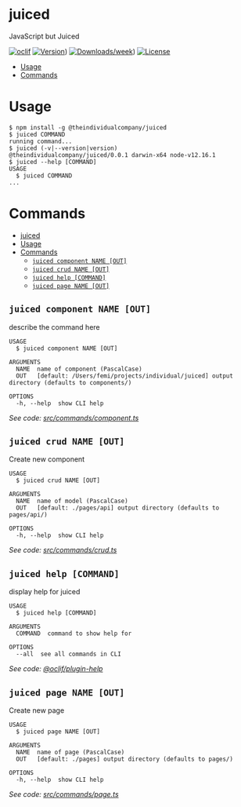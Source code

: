 juiced
======

JavaScript but Juiced

[![oclif](https://img.shields.io/badge/cli-oclif-brightgreen.svg)](https://oclif.io)
[![Version](https://img.shields.io/npm/v/juiced.svg)](https://www.npmjs.com/package/@theindividualcompany/juiced))
[![Downloads/week](https://img.shields.io/npm/dw/juiced.svg)](https://www.npmjs.com/package/@theindividualcompany/juiced))
[![License](https://img.shields.io/npm/l/juiced.svg)](https://github.com//theindividualcompany/juiced/blob/master/package.json)

<!-- toc -->
* [Usage](#usage)
* [Commands](#commands)
<!-- tocstop -->
# Usage
<!-- usage -->
```sh-session
$ npm install -g @theindividualcompany/juiced
$ juiced COMMAND
running command...
$ juiced (-v|--version|version)
@theindividualcompany/juiced/0.0.1 darwin-x64 node-v12.16.1
$ juiced --help [COMMAND]
USAGE
  $ juiced COMMAND
...
```
<!-- usagestop -->
# Commands
<!-- commands -->
- [juiced](#juiced)
- [Usage](#usage)
- [Commands](#commands)
  - [`juiced component NAME [OUT]`](#juiced-component-name-out)
  - [`juiced crud NAME [OUT]`](#juiced-crud-name-out)
  - [`juiced help [COMMAND]`](#juiced-help-command)
  - [`juiced page NAME [OUT]`](#juiced-page-name-out)

## `juiced component NAME [OUT]`

describe the command here

```
USAGE
  $ juiced component NAME [OUT]

ARGUMENTS
  NAME  name of component (PascalCase)
  OUT   [default: /Users/femi/projects/individual/juiced] output directory (defaults to components/)

OPTIONS
  -h, --help  show CLI help
```

_See code: [src/commands/component.ts](https://github.com/theindividualcompany/juiced/blob/v0.0.1/src/commands/component.ts)_

## `juiced crud NAME [OUT]`

Create new component

```
USAGE
  $ juiced crud NAME [OUT]

ARGUMENTS
  NAME  name of model (PascalCase)
  OUT   [default: ./pages/api] output directory (defaults to pages/api/)

OPTIONS
  -h, --help  show CLI help
```

_See code: [src/commands/crud.ts](https://github.com/theindividualcompany/juiced/blob/v0.0.1/src/commands/crud.ts)_

## `juiced help [COMMAND]`

display help for juiced

```
USAGE
  $ juiced help [COMMAND]

ARGUMENTS
  COMMAND  command to show help for

OPTIONS
  --all  see all commands in CLI
```

_See code: [@oclif/plugin-help](https://github.com/oclif/plugin-help/blob/v2.2.3/src/commands/help.ts)_

## `juiced page NAME [OUT]`

Create new page

```
USAGE
  $ juiced page NAME [OUT]

ARGUMENTS
  NAME  name of page (PascalCase)
  OUT   [default: ./pages] output directory (defaults to pages/)

OPTIONS
  -h, --help  show CLI help
```

_See code: [src/commands/page.ts](https://github.com/theindividualcompany/juiced/blob/v0.0.1/src/commands/page.ts)_
<!-- commandsstop -->
